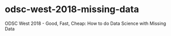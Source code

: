 # odsc-west-2018-missing-data
ODSC West 2018 - Good, Fast, Cheap: How to do Data Science with Missing Data
